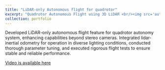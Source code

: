 ```yaml
---
title: "LiDAR-only Autonomous flight for quadrotor"
excerpt: "Quadrotor Autonomous Flight using 3D LiDAR <br/><img src='auto_flight_1.png' width=200 height=150> <img src='at_flight_2.png' width=200 height=150> >"
collection: portfolio
---
```


Developed LiDAR-only autonomous flight feature for quadrotor autonomy system, enhancing capabilities beyond
stereo cameras. Integrated lidar-inertial odometry for operation in diverse lighting conditions, conducted thorough
parameter tuning, and executed rigorous flight tests to ensure stable and reliable performance.

[Video is available here](https://drive.google.com/file/d/12nkoN43BdM8XRaXNUpn1VToKISKLs1jP/view?usp=drive_link)

